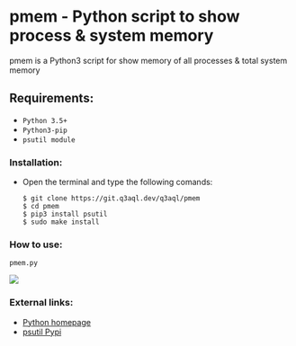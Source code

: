pmem - Python script to show process & system memory
====================================================

pmem is a Python3 script for show memory of all processes & total system memory

## Requirements:

- `Python 3.5+`
- `Python3-pip`
- `psutil module`

### Installation:

  * Open the terminal and type the following comands:
    
    ```shell
    $ git clone https://git.q3aql.dev/q3aql/pmem
    $ cd pmem
    $ pip3 install psutil
    $ sudo make install
      ````

### How to use:

  ```shell
  pmem.py
  ````

<img src="https://git.q3aql.dev/q3aql/pmem/raw/branch/main/pmem.png" />

### External links:

  * [Python homepage](https://www.python.org/)
  * [psutil Pypi](https://pypi.org/project/psutil/)
